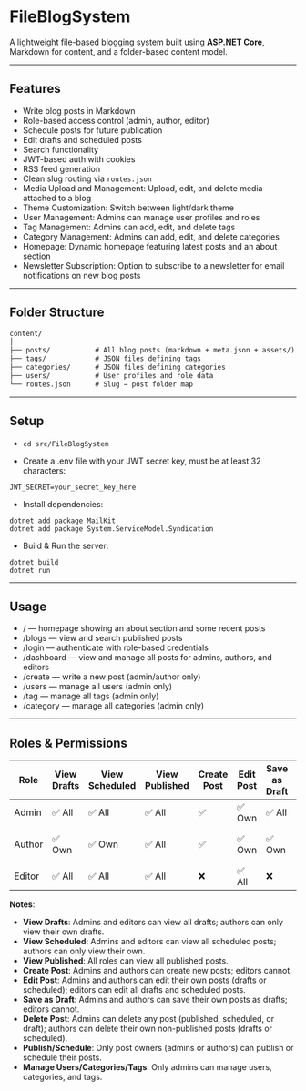 # FileBlogSystem 

A lightweight file-based blogging system built using **ASP.NET Core**, Markdown for content, and a folder-based content model.

---

## Features

- Write blog posts in Markdown
- Role-based access control (admin, author, editor)
- Schedule posts for future publication
- Edit drafts and scheduled posts
- Search functionality
- JWT-based auth with cookies
- RSS feed generation
- Clean slug routing via `routes.json`
- Media Upload and Management: Upload, edit, and delete media attached to a blog
- Theme Customization: Switch between light/dark theme
- User Management: Admins can manage user profiles and roles
- Tag Management: Admins can add, edit, and delete tags
- Category Management: Admins can add, edit, and delete categories
- Homepage: Dynamic homepage featuring latest posts and an about section
- Newsletter Subscription: Option to subscribe to a newsletter for email notifications on new blog posts

---

## Folder Structure

```txt
content/
│
├── posts/           # All blog posts (markdown + meta.json + assets/)
├── tags/            # JSON files defining tags
├── categories/      # JSON files defining categories
├── users/           # User profiles and role data
└── routes.json      # Slug → post folder map
```

---

## Setup

- ```cd src/FileBlogSystem``` 

- Create a .env file with your JWT secret key, must be at least 32 characters:
```
JWT_SECRET=your_secret_key_here
```

- Install dependencies:
```
dotnet add package MailKit
dotnet add package System.ServiceModel.Syndication
```

- Build & Run the server:
```
dotnet build
dotnet run
```

---

## Usage
- / — homepage showing an about section and some recent posts
- /blogs   — view and search published posts
- /login  — authenticate with role-based credentials
- /dashboard  — view and manage all posts for admins, authors, and editors
- /create — write a new post (admin/author only)
- /users — manage all users (admin only)
- /tag — manage all tags (admin only)
- /category — manage all categories (admin only)

---

## Roles & Permissions

| Role   | View Drafts | View Scheduled | View Published | Create Post | Edit Post | Save as Draft | Delete Post | Publish/Schedule | Manage Users/Categories/Tags |
|--------|-------------|----------------|----------------|-------------|-----------|---------------|-------------|-----------------|-----------------------------|
| Admin  | ✅ All       | ✅ All          | ✅ All          | ✅           | ✅ Own      | ✅ All        | ✅ All       | ✅ Own           | ✅                           |
| Author | ✅ Own       | ✅ Own          | ✅ All          | ✅           | ✅ Own      | ✅ Own         | ✅ Own (non-published) | ✅ Own | ❌                           |
| Editor | ✅ All       | ✅ All          | ✅ All          | ❌           | ✅ All      | ❌             | ❌           | ❌               | ❌                           |

**Notes**:
- **View Drafts**: Admins and editors can view all drafts; authors can only view their own drafts.
- **View Scheduled**: Admins and editors can view all scheduled posts; authors can only view their own.
- **View Published**: All roles can view all published posts.
- **Create Post**: Admins and authors can create new posts; editors cannot.
- **Edit Post**: Admins and authors can edit their own posts (drafts or scheduled); editors can edit all drafts and scheduled posts.
- **Save as Draft**: Admins and authors can save their own posts as drafts; editors cannot.
- **Delete Post**: Admins can delete any post (published, scheduled, or draft); authors can delete their own non-published posts (drafts or scheduled).
- **Publish/Schedule**: Only post owners (admins or authors) can publish or schedule their posts.
- **Manage Users/Categories/Tags**: Only admins can manage users, categories, and tags.